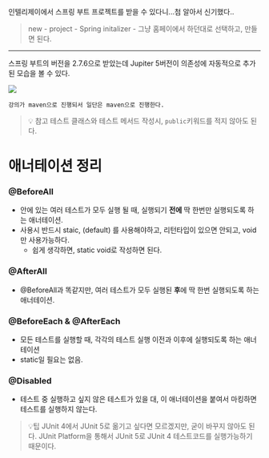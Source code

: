 
인텔리제이에서 스프링 부트 프로젝트를 받을 수 있다니...첨 알아서 신기했다..

> new - project - Spring initalizer - 그냥 홈페이에서 하던대로 선택하고, 만들면 된다.

---


스프링 부트의 버전을 2.7.6으로 받았는데 Jupiter 5버전이 의존성에 자동적으로 추가된 모습을 볼 수 있다.

![](https://velog.velcdn.com/images/tjdtn4484/post/36e27483-189a-4c7f-adad-61e60470dd75/image.png)

```
강의가 maven으로 진행되서 일단은 maven으로 진행한다.
```


> 💡 참고 테스트 클래스와 테스트 메서드 작성시, `public`키워드를 적지 않아도 된다.



# 애너테이션 정리

### @BeforeAll
* 안에 있는 여러 테스트가 모두 실행 될 때, 실행되기 **전에** 딱 한번만 실행되도록 하는 애너테이션.
* 사용시 반드시 staic, (default) 를 사용해야하고, 리턴타입이 있으면 안되고, void만 사용가능하다.
  * 쉽게 생각하면, static void로 작성하면 된다.

### @AfterAll
* @BeforeAll과 똑같지만, 여러 테스트가 모두 실행된 **후**에 딱 한번 실행되도록 하는 애너테이션.


### @BeforeEach & @AfterEach
* 모든 테스트를 실행할 때, 각각의 테스트 실행 이전과 이후에 실행되도록 하는 애너테이션
* static일 필요는 없음.


### @Disabled
* 테스트 중 실행하고 싶지 않은 테스트가 있을 대, 이 애너테이션을 붙여서 마킹하면 테스트를 실행하지 않는다.


> 💡팁
JUnit 4에서 JUnit 5로 옮기고 싶다면 모르겠지만, 굳이 바꾸지 않아도 된다.
JUnit Platform을 통해서 JUnit 5로 JUnit 4 테스트코드를 실행가능하기 때문이다.
